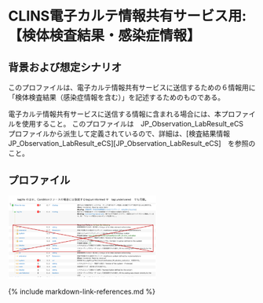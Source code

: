 
# CLINS電子カルテ情報共有サービス用: 【検体検査結果・感染症情報】

## 背景および想定シナリオ
このプロファイルは、電子カルテ情報共有サービスに送信するための６情報用に「検体検査結果（感染症情報を含む）」を記述するためのものである。


電子カルテ情報共有サービスに送信する情報に含まれる場合には、本プロファイルを使用すること。
このプロファイルは　JP_Observation_LabResult_eCS　プロファイルから派生して定義されているので、詳細は、[検査結果情報　JP_Observation_LabResult_eCS][JP_Observation_LabResult_eCS]　を参照のこと。


## プロファイル

<img src="chouhukuNote.png" width="60%">

{% include markdown-link-references.md %}